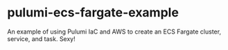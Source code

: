 # pulumi-ecs-fargate-example
An example of using Pulumi IaC and AWS to create an ECS Fargate cluster, service, and task.  Sexy!
